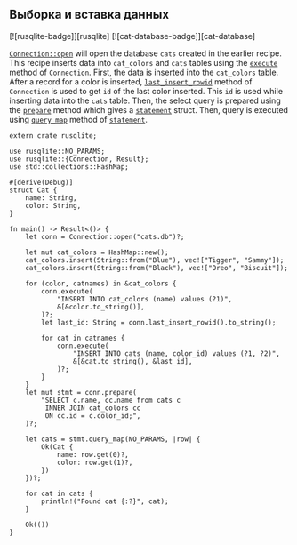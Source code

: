 ## Выборка и вставка данных

[![rusqlite-badge]][rusqlite] [![cat-database-badge]][cat-database]

[`Connection::open`](https://docs.rs/rusqlite/*/rusqlite/struct.Connection.html#method.open) will open the database `cats` created in the earlier recipe.
This recipe inserts data into `cat_colors` and `cats` tables using the [`execute`](https://docs.rs/rusqlite/*/rusqlite/struct.Connection.html#method.execute) method of `Connection`. First, the data is inserted into the `cat_colors` table. After a record for a color is inserted, [`last_insert_rowid`](https://docs.rs/rusqlite/*/rusqlite/struct.Connection.html#method.last_insert_rowid) method of `Connection` is used to get `id` of the last color inserted. This `id` is used while inserting data into the `cats` table. Then, the select query is prepared using the [`prepare`](https://docs.rs/rusqlite/*/rusqlite/struct.Connection.html#method.prepare) method which gives a [`statement`](https://docs.rs/rusqlite/*/rusqlite/struct.Statement.html) struct. Then, query is executed using [`query_map`](https://docs.rs/rusqlite/*/rusqlite/struct.Statement.html#method.query_map) method of [`statement`](https://docs.rs/rusqlite/*/rusqlite/struct.Statement.html).

```rust,no_run
extern crate rusqlite;

use rusqlite::NO_PARAMS;
use rusqlite::{Connection, Result};
use std::collections::HashMap;

#[derive(Debug)]
struct Cat {
    name: String,
    color: String,
}

fn main() -> Result<()> {
    let conn = Connection::open("cats.db")?;

    let mut cat_colors = HashMap::new();
    cat_colors.insert(String::from("Blue"), vec!["Tigger", "Sammy"]);
    cat_colors.insert(String::from("Black"), vec!["Oreo", "Biscuit"]);

    for (color, catnames) in &cat_colors {
        conn.execute(
            "INSERT INTO cat_colors (name) values (?1)",
            &[&color.to_string()],
        )?;
        let last_id: String = conn.last_insert_rowid().to_string();

        for cat in catnames {
            conn.execute(
                "INSERT INTO cats (name, color_id) values (?1, ?2)",
                &[&cat.to_string(), &last_id],
            )?;
        }
    }
    let mut stmt = conn.prepare(
        "SELECT c.name, cc.name from cats c
         INNER JOIN cat_colors cc
         ON cc.id = c.color_id;",
    )?;

    let cats = stmt.query_map(NO_PARAMS, |row| {
        Ok(Cat {
            name: row.get(0)?,
            color: row.get(1)?,
        })
    })?;

    for cat in cats {
        println!("Found cat {:?}", cat);
    }

    Ok(())
}
```
